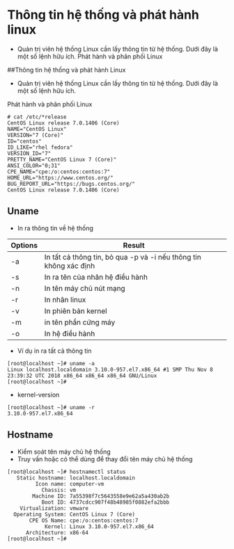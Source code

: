 # Thông tin hệ thống và phát hành linux

- Quản trị viên hệ thống Linux cần lấy thông tin từ hệ thống. Dưới đây là một số lệnh hữu ích. Phát hành và phân phối Linux

##Thông tin hệ thống và phát hành Linux
- Quản trị viên hệ thống Linux cần lấy thông tin từ hệ thống. Dưới đây là một số lệnh hữu ích.

Phát hành và phân phối Linux

```
# cat /etc/*release
CentOS Linux release 7.0.1406 (Core)
NAME="CentOS Linux"
VERSION="7 (Core)"
ID="centos"
ID_LIKE="rhel fedora"
VERSION_ID="7"
PRETTY_NAME="CentOS Linux 7 (Core)"
ANSI_COLOR="0;31"
CPE_NAME="cpe:/o:centos:centos:7"
HOME_URL="https://www.centos.org/"
BUG_REPORT_URL="https://bugs.centos.org/"
CentOS Linux release 7.0.1406 (Core)
```

## Uname
- In ra thông tin về hệ thống

|Options|Result |
|---|---|
|-a|In tất cả thông tin, bỏ qua -p và -i nếu thông tin không xác định|
|-s|In ra tên của nhân hệ điều hành|
|-n|In tên máy chủ nút mạng|
|-r|In nhân linux|
|-v|In phiên bản kernel |
|-m|in tên phần cứng máy|
|-o|In hệ điều hành|

- Ví dụ in ra tất cả thông tin

```
[root@localhost ~]# uname -a
Linux localhost.localdomain 3.10.0-957.el7.x86_64 #1 SMP Thu Nov 8 23:39:32 UTC 2018 x86_64 x86_64 x86_64 GNU/Linux
[root@localhost ~]#
```
- kernel-version

```
[root@localhost ~]# uname -r
3.10.0-957.el7.x86_64
```
## Hostname 

- Kiểm soát tên máy chủ hệ thống 
- Truy vấn hoặc có thể dùng để thay đổi tên máy chủ hệ thống 
  

```
[root@localhost ~]# hostnamectl status
   Static hostname: localhost.localdomain
         Icon name: computer-vm
           Chassis: vm
        Machine ID: 7a55398f7c5643558e9e62a5a430ab2b
           Boot ID: 4737cdcc907f48b48985f0882efa2bbb
    Virtualization: vmware
  Operating System: CentOS Linux 7 (Core)
       CPE OS Name: cpe:/o:centos:centos:7
            Kernel: Linux 3.10.0-957.el7.x86_64
      Architecture: x86-64
[root@localhost ~]#
```